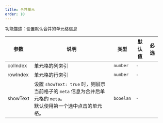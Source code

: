 ```yaml
---
title: 合并单元
order: 10
---
```


功能描述：设置默认合并的单元格信息

| 参数            | 说明     | 类型        | 默认值 | 必选 |
| --------------- |------| ---------------------- | ------ | ---- |
| colIndex        | 单元格的列索引      | `number`   | -      |      |
| rowIndex        | 单元格的行索引  | `number`   | -      |      |
| showText        | 设置 `showText: true` 时，则展示当前格子的 `meta` 信息为合并后单元格的 `meta`。<br/> 默认使用第一个选中点击的单元格。 | `booelan`      | -      |      |
